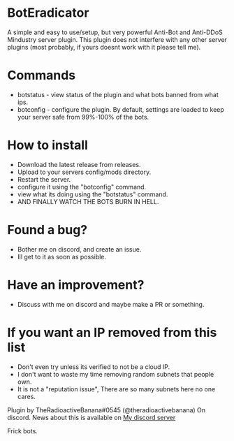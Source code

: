 # BotEradicator
A simple and easy to use/setup, but very powerful Anti-Bot and Anti-DDoS Mindustry server plugin.
This plugin does not interfere with any other server plugins (most probably, if yours doesnt work with it please tell me).

# Commands
- botstatus - view status of the plugin and what bots banned from what ips.
- botconfig - configure the plugin. By default, settings are loaded to keep your server safe from 99%-100% of the bots.

# How to install
- Download the latest release from releases.
- Upload to your servers config/mods directory.
- Restart the server.
- configure it using the "botconfig" command.
- view what its doing using the "botstatus" command.
- AND FINALLY WATCH THE BOTS BURN IN HELL.

# Found a bug?
- Bother me on discord, and create an issue.
- Ill get to it as soon as possible.

# Have an improvement?
- Discuss with me on discord and maybe make a PR or something.

# If you want an IP removed from this list
- Don't even try unless its verified to not be a cloud IP.
- I don't want to waste my time removing random subnets that people own.
- It is not a "reputation issue", There are so many subnets here no one cares.


Plugin by TheRadioactiveBanana#0545 (@theradioactivebanana) On discord.
News about this is available on [My discord server](https://discord.gg/AedRPwWTak)

Frick bots.
